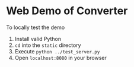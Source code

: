 # Web Demo of Converter

To locally test the demo
1. Install valid Python
2. `cd` into the `static` directory
3. Execute `python ../test_server.py`
4. Open `localhost:8080` in your browser

